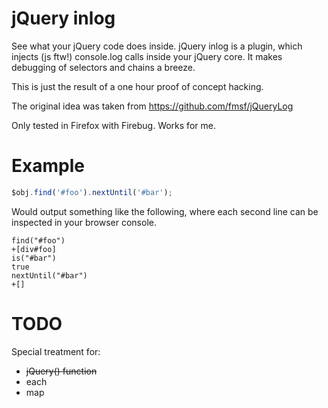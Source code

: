 jQuery inlog
======

See what your jQuery code does inside.
jQuery inlog is a plugin, which injects (js ftw!) console.log calls inside your jQuery core.
It makes debugging of selectors and chains a breeze.

This is just the result of a one hour proof of concept hacking.

The original idea was taken from https://github.com/fmsf/jQueryLog

Only tested in Firefox with Firebug. Works for me.


Example
========

```javascript
$obj.find('#foo').nextUntil('#bar');
```

Would output something like the following,
where each second line can be inspected in your browser console.

```
find("#foo")
+[div#foo]
is("#bar")
true
nextUntil("#bar")
+[]
```

TODO
========

Special treatment for:

* ~~jQuery() function~~
* each
* map

